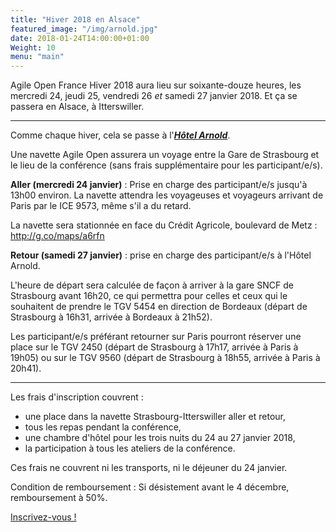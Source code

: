 ```yaml
---
title: "Hiver 2018 en Alsace"
featured_image: "/img/arnold.jpg"
date: 2018-01-24T14:00:00+01:00
Weight: 10
menu: "main"
---
```


Agile Open France Hiver 2018 aura lieu sur soixante-douze heures,
les mercredi 24, jeudi 25, vendredi 26 *et* samedi 27 janvier 2018.
Et ça se passera en Alsace, à Itterswiller.

<!--more-->

----

Comme chaque hiver, cela se passe à l'[***Hôtel
Arnold***](https://www.hotel-arnold.com/).

Une navette Agile Open assurera un voyage entre la Gare de Strasbourg et le
lieu de la conférence (sans frais supplémentaire pour les participant/e/s).

**Aller (mercredi 24 janvier)** : Prise en charge des participant/e/s jusqu'à
13h00 environ. La navette attendra les voyageuses et voyageurs arrivant de
Paris par le ICE 9573, même s'il a du retard.

La navette sera stationnée en face du Crédit Agricole, boulevard de Metz :
http://g.co/maps/a6rfn

**Retour (samedi 27 janvier)** : prise en charge des participant/e/s à l'Hôtel
Arnold.

L'heure de départ sera calculée de façon à arriver à la gare SNCF de Strasbourg
avant 16h20, ce qui permettra pour celles et ceux qui le souhaitent de prendre
le TGV 5454 en direction de Bordeaux (départ de Strasbourg à 16h31, arrivée à
Bordeaux à 21h52).

Les participant/e/s préférant retourner sur Paris pourront réserver une place
sur le TGV 2450 (départ de Strasbourg à 17h17, arrivée à Paris à 19h05) ou sur
le TGV 9560 (départ de Strasbourg à 18h55, arrivée à Paris à 20h41).

----

Les frais d'inscription couvrent :

- une place dans la navette Strasbourg-Itterswiller aller et retour,
- tous les repas pendant la conférence,
- une chambre d'hôtel pour les trois nuits du 24 au 27 janvier 2018,
- la participation à tous les ateliers de la conférence.

Ces frais ne couvrent ni les transports, ni le déjeuner du 24 janvier.

Condition de remboursement : Si désistement avant le 4 décembre, remboursement à 50%.

[Inscrivez-vous !](/inscription)
